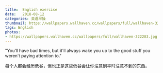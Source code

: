 ```yaml
---
title:  English exercise
date:   2018-08-12
categories: 英语早操
thumbnail: https://wallpapers.wallhaven.cc/wallpapers/full/wallhaven-322283.jpg
tags: English
photos:
- https://wallpapers.wallhaven.cc/wallpapers/full/wallhaven-322283.jpg
---
```


"You'll have bad times, but it'll always wake you up to the good stuff you weren't paying attention to."
<p>每个人都会经历低谷，但也正是这些低谷会让你注意到平时注意不到的东西。</p>
